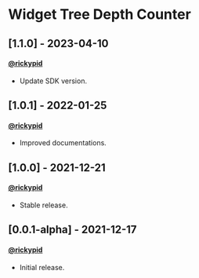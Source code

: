 # Widget Tree Depth Counter

## [1.1.0] - 2023-04-10
#### [@rickypid](https://github.com/rickypid)
- Update SDK version.

## [1.0.1] - 2022-01-25
#### [@rickypid](https://github.com/rickypid)
- Improved documentations.

## [1.0.0] - 2021-12-21
#### [@rickypid](https://github.com/rickypid)
- Stable release.

## [0.0.1-alpha] - 2021-12-17
#### [@rickypid](https://github.com/rickypid)
- Initial release.